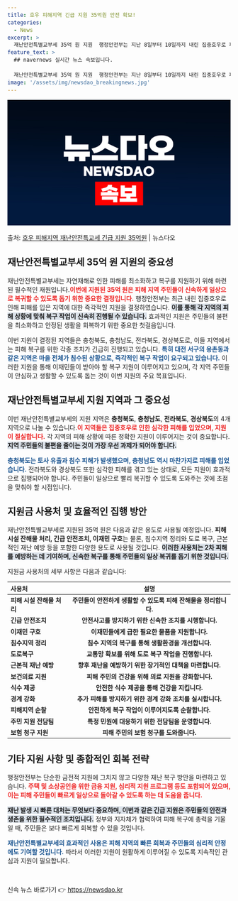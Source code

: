 ```yaml
---
title: 호우 피해지역 긴급 지원 35억원 안전 확보!
categories:
  - News
excerpt: >
  재난안전특별교부세 35억 원 지원  행정안전부는 지난 8일부터 10일까지 내린 집중호우로 피해를 입은 4개 …
feature_text: >
  ## navernews 실시간 뉴스 속보입니다.

  재난안전특별교부세 35억 원 지원  행정안전부는 지난 8일부터 10일까지 내린 집중호우로 피해를 입은 4개 …
image: '/assets/img/newsdao_breakingnews.jpg'
---
```


![뉴스다오 속보](/assets/img/newsdao_breakingnews.jpg)

<p>출처: <a href="https://newsdao.kr/4748" rel="dofollow">호우 피해지역 재난안전특교세 긴급 지원 35억원</a> | 뉴스다오</p>

<h2 data-ke-size="size26">재난안전특별교부세 35억 원 지원의 중요성</h2>

<p data-ke-size="size16">재난안전특별교부세는 자연재해로 인한 피해를 최소화하고 복구를 지원하기 위해 마련된 필수적인 재원입니다.<b><span style="color: #ee2323;">이번에 지원된 35억 원은 피해 지역 주민들이 신속하게 일상으로 복귀할 수 있도록 돕기 위한 중요한 결정입니다.</span></b> 행정안전부는 최근 내린 집중호우로 인해 피해를 입은 지역에 대한 즉각적인 지원을 결정하였습니다. <b><span style="background-color: #21538527;">이를 통해 각 지역의 피해 상황에 맞춰 복구 작업이 신속히 진행될 수 있습니다.</span></b> 효과적인 지원은 주민들의 불편을 최소화하고 안정된 생활을 회복하기 위한 중요한 첫걸음입니다.</p>

<p data-ke-size="size16">이번 지원이 결정된 지역들은 충청북도, 충청남도, 전라북도, 경상북도로, 이들 지역에서는 피해 복구를 위한 각종 조치가 긴급히 진행되고 있습니다. <b><span style="color: #1a5490;">특히 대전 서구의 용촌동과 같은 지역은 마을 전체가 침수된 상황으로, 즉각적인 복구 작업이 요구되고 있습니다.</span></b> 이러한 지원을 통해 이재민들이 받아야 할 복구 지원이 이루어지고 있으며, 각 지역 주민들이 안심하고 생활할 수 있도록 돕는 것이 이번 지원의 주요 목표입니다.</p>

<h2 data-ke-size="size26">재난안전특별교부세 지원 지역과 그 중요성</h2>

<p data-ke-size="size16">이번 재난안전특별교부세의 지원 지역은 <b>충청북도</b>, <b>충청남도</b>, <b>전라북도</b>, <b>경상북도</b>의 4개 지역으로 나눌 수 있습니다.<b><span style="color: #ee2323;">이 지역들은 집중호우로 인한 심각한 피해를 입었으며, 지원이 절실합니다.</span></b> 각 지역의 피해 상황에 따른 정확한 지원이 이루어지는 것이 중요합니다. <b><span style="background-color: #21538527;">지역 주민들의 불편을 줄이는 것이 가장 우선 과제가 되어야 합니다.</span></b></p>

<p data-ke-size="size16"><b><span style="color: #1a5490;">충청북도는 토사 유출과 침수 피해가 발생했으며, 충청남도 역시 마찬가지로 피해를 입었습니다.</span></b> 전라북도와 경상북도 또한 심각한 피해를 겪고 있는 상태로, 모든 지원이 효과적으로 집행되어야 합니다. 주민들이 일상으로 빨리 복귀할 수 있도록 도와주는 것에 초점을 맞춰야 할 시점입니다.</p>

<h2 data-ke-size="size26">지원금 사용처 및 효율적인 집행 방안</h2>

<p data-ke-size="size16">재난안전특별교부세로 지원된 35억 원은 다음과 같은 용도로 사용될 예정입니다. <b><span style="ee2323;">피해 시설 잔해물 처리, 긴급 안전조치, 이재민 구호</span></b>는 물론, 침수지역 정리와 도로 복구, 근본적인 재난 예방 등을 포함한 다양한 용도로 사용될 것입니다. <b><span style="background-color: #21538527;">이러한 사용처는 2차 피해를 예방하는 데 기여하며, 신속한 복구를 통해 주민들의 일상 복귀를 돕기 위한 것입니다.</span></b></p>

<p data-ke-size="size16">지원금 사용처의 세부 사항은 다음과 같습니다:</p>

<table>
    <thead>
        <tr>
            <th style="text-align: left;"><b>사용처</b></th>
            <th style="text-align: center;"><b>설명</b></th>
        </tr>
    </thead>
    <tbody>
        <tr>
            <td style="text-align: left;"><b>피해 시설 잔해물 처리</b></td>
            <td style="text-align: center; height: 17px;"><b>주민들이 안전하게 생활할 수 있도록 피해 잔해물을 정리합니다.</b></td>
        </tr>
        <tr>
            <td style="text-align: left;"><b>긴급 안전조치</b></td>
            <td style="text-align: center; height: 17px;"><b>안전사고를 방지하기 위한 신속한 조치를 시행합니다.</b></td>
        </tr>
        <tr>
            <td style="text-align: left;"><b>이재민 구호</b></td>
            <td style="text-align: center; height: 17px;"><b>이재민들에게 급한 필요한 물품을 지원합니다.</b></td>
        </tr>
        <tr>
            <td style="text-align: left;"><b>침수지역 정리</b></td>
            <td style="text-align: center; height: 17px;"><b>침수 지역의 복구를 통해 생활환경을 개선합니다.</b></td>
        </tr>
        <tr>
            <td style="text-align: left;"><b>도로복구</b></td>
            <td style="text-align: center; height: 17px;"><b>교통망 확보를 위해 도로 복구 작업을 진행합니다.</b></td>
        </tr>
        <tr>
            <td style="text-align: left;"><b>근본적 재난 예방</b></td>
            <td style="text-align: center; height: 17px;"><b>향후 재난을 예방하기 위한 장기적인 대책을 마련합니다.</b></td>
        </tr>
        <tr>
            <td style="text-align: left;"><b>보건의료 지원</b></td>
            <td style="text-align: center; height: 17px;"><b>피해 주민의 건강을 위해 의료 지원을 강화합니다.</b></td>
        </tr>
        <tr>
            <td style="text-align: left;"><b>식수 제공</b></td>
            <td style="text-align: center; height: 17px;"><b>안전한 식수 제공을 통해 건강을 지킵니다.</b></td>
        </tr>
        <tr>
            <td style="text-align: left;"><b>경계 강화</b></td>
            <td style="text-align: center; height: 17px;"><b>추가 피해를 방지하기 위한 경계 강화 조치를 실시합니다.</b></td>
        </tr>
        <tr>
            <td style="text-align: left;"><b>피해지역 순찰</b></td>
            <td style="text-align: center; height: 17px;"><b>안전하게 복구 작업이 이루어지도록 순찰합니다.</b></td>
        </tr>
        <tr>
            <td style="text-align: left;"><b>주민 지원 전담팀</b></td>
            <td style="text-align: center; height: 17px;"><b>특정 민원에 대응하기 위한 전담팀을 운영합니다.</b></td>
        </tr>
        <tr>
            <td style="text-align: left;"><b>보험 청구 지원</b></td>
            <td style="text-align: center; height: 17px;"><b>피해 주민의 보험 청구를 도와줍니다.</b></td>
        </tr>
    </tbody>
</table>

<h2 data-ke-size="size26">기타 지원 사항 및 종합적인 회복 전략</h2>

<p data-ke-size="size16">행정안전부는 단순한 금전적 지원에 그치지 않고 다양한 재난 복구 방안을 마련하고 있습니다. <b><span style="color: #ee2323;">주택 및 소상공인을 위한 금융 지원, 심리적 지원 프로그램 등도 포함되어 있으며, 이는 피해 주민들이 빠르게 일상으로 돌아갈 수 있도록 하는 데 도움을 줍니다.</span></b></p>

<p data-ke-size="size16"><b><span style="background-color: #21538527;">재난 발생 시 빠른 대처는 무엇보다 중요하며, 이번과 같은 긴급 지원은 주민들의 안전과 생존을 위한 필수적인 조치입니다.</span></b> 정부와 지자체가 협력하여 피해 복구에 총력을 기울일 때, 주민들은 보다 빠르게 회복할 수 있을 것입니다.</p>

<p data-ke-size="size16"><b><span style="color: #1a5490;">재난안전특별교부세의 효과적인 사용은 피해 지역의 빠른 회복과 주민들의 심리적 안정에도 기여할 것입니다.</span></b> 따라서 이러한 지원이 원활하게 이루어질 수 있도록 지속적인 관심과 지원이 필요합니다.</p>

<p data-ke-size="size16">&nbsp;</p> 

신속 뉴스 바로가기 👉 <a href="https://newsdao.kr" rel="dofollow">https://newsdao.kr</a>


